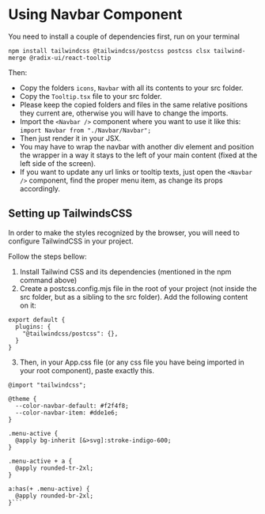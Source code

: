# Using Navbar Component

You need to install a couple of dependencies first, run on your terminal

```
npm install tailwindcss @tailwindcss/postcss postcss clsx tailwind-merge @radix-ui/react-tooltip
```

Then:

- Copy the folders `icons`, `Navbar` with all its contents to your src folder.
- Copy the `Tooltip.tsx` file to your src folder.
- Please keep the copied folders and files in the same relative positions they current are, otherwise you will have to change the imports.
- Import the `<Navbar />` component where you want to use it like this: `import Navbar from "./Navbar/Navbar";`
- Then just render it in your JSX.
- You may have to wrap the navbar with another div element and position the wrapper in a way it stays to the left of your main content (fixed at the left side of the screen).
- If you want to update any url links or tooltip texts, just open the `<Navbar />` component, find the proper menu item, as change its props accordingly.

## Setting up TailwindsCSS

In order to make the styles recognized by the browser, you will need to configure TailwindCSS in your project.

Follow the steps bellow:

1. Install Tailwind CSS and its dependencies (mentioned in the npm command above)
2. Create a postcss.config.mjs file in the root of your project (not inside the src folder, but as a sibling to the src folder). Add the following content on it:

```
export default {
  plugins: {
    "@tailwindcss/postcss": {},
  }
}
```

3. Then, in your App.css file (or any css file you have being imported in your root component), paste exactly this.

````
@import "tailwindcss";

@theme {
  --color-navbar-default: #f2f4f8;
  --color-navbar-item: #dde1e6;
}

.menu-active {
  @apply bg-inherit [&>svg]:stroke-indigo-600;
}

.menu-active + a {
  @apply rounded-tr-2xl;
}

a:has(+ .menu-active) {
  @apply rounded-br-2xl;
}```
````
